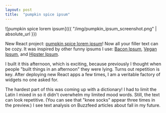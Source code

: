 ```yaml
---
layout: post
title:  "pumpkin spice ipsum"
---
```


![pumpkin spice lorem ipsum]({{ "/img/pumpkin_ipsum_screenshot.png" | absolute_url }})

New React project: [pumpkin spice lorem ipsum](http://jesswray.com/pumpkin-ipsum)!  Now all your filler text can be cozy. It was inspired by other funny ipsums I use: [Bacon Ipsum][bacon-ipsum], [Vegan Ipsum][vegan-ipsum], and [Hipster Ipsum][hipster-ipsum].

I built it this afternoon, which is exciting, because previously I thought when people "built things in an afternoon" they were lying.  Turns out repetition is key.  After deploying new React apps a few times, I am a veritable factory of widgets no one asked for.

The hardest part of this was coming up with a dictionary!  I had to limit the Latin I mixed in so it didn't overwhelm my limited mood words.  Still, the text can look repetitive.  (You can see that "knee socks" appear three times in the preview.)  I see text analysis on Buzzfeed articles about fall in my future.

[bacon-ipsum]: http://baconipsum.com
[vegan-ipsum]: http://veganipsum.com
[hipster-ipsum]: http://hipsteripsum.com
